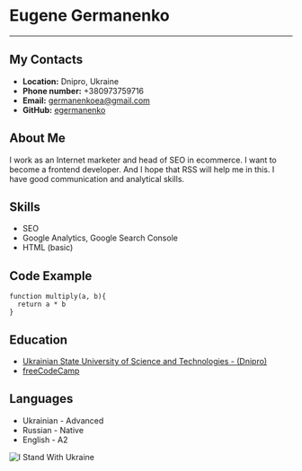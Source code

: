 # Eugene Germanenko
******************
## My Contacts
* __Location:__ Dnipro, Ukraine
* __Phone number:__ +380973759716
* __Email:__ germanenkoea@gmail.com 
* __GitHub:__ [egermanenko](https://github.com/egermanenko/)

## About Me
I work as an Internet marketer and head of SEO in ecommerce. I want to become a frontend developer. And I hope that RSS will help me in this. I have good communication and analytical skills. 

## Skills
- SEO
- Google Analytics, Google Search Console
- HTML (basic)

## Code Example
```
function multiply(a, b){
  return a * b
}
```

## Education
* [Ukrainian State University of Science and Technologies - (Dnipro)](http://diit.edu.ua/)
* [freeCodeCamp](https://www.freecodecamp.org/)

## Languages
* Ukrainian - Advanced
* Russian - Native
* English - A2


![I Stand With Ukraine](https://encrypted-tbn0.gstatic.com/images?q=tbn:ANd9GcSPFE5z7NzurLACH1raO35SUwL7CuqnOn8Adg&usqp=CAU)